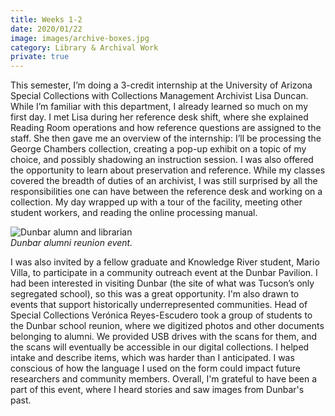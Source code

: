 ```yaml
---
title: Weeks 1-2
date: 2020/01/22
image: images/archive-boxes.jpg
category: Library & Archival Work
private: true
---
```


This semester, I’m doing a 3-credit internship at the University of Arizona Special Collections with Collections Management Archivist Lisa Duncan. While I’m familiar with this department, I already learned so much on my first day. I met Lisa during her reference desk shift, where she explained Reading Room operations and how reference questions are assigned to the staff. She then gave me an overview of the internship: I’ll be processing the George Chambers collection, creating a pop-up exhibit on a topic of my choice, and possibly shadowing an instruction session. I was also offered the opportunity to learn about preservation and reference. While my classes covered the breadth of duties of an archivist, I was still surprised by all the responsibilities one can have between the reference desk and working on a collection. My day wrapped up with a tour of the facility, meeting other student workers, and reading the online processing manual.

![Dunbar alumn and librarian](images/dunbar-alumni.jpg)  
_Dunbar alumni reunion event._

I was also invited by a fellow graduate and Knowledge River student, Mario Villa, to participate in a community outreach event at the Dunbar Pavilion. I had been interested in visiting Dunbar (the site of what was Tucson’s only segregated school), so this was a great opportunity. I'm also drawn to events that support historically underrepresented communities. Head of Special Collections Verónica Reyes-Escudero took a group of students to the Dunbar school reunion, where we digitized photos and other documents belonging to alumni. We provided USB drives with the scans for them, and the scans will eventually be accessible in our digital collections. I helped intake and describe items, which was harder than I anticipated. I was conscious of how the language I used on the form could impact future researchers and community members. Overall, I'm grateful to have been a part of this event, where I heard stories and saw images from Dunbar's past.
